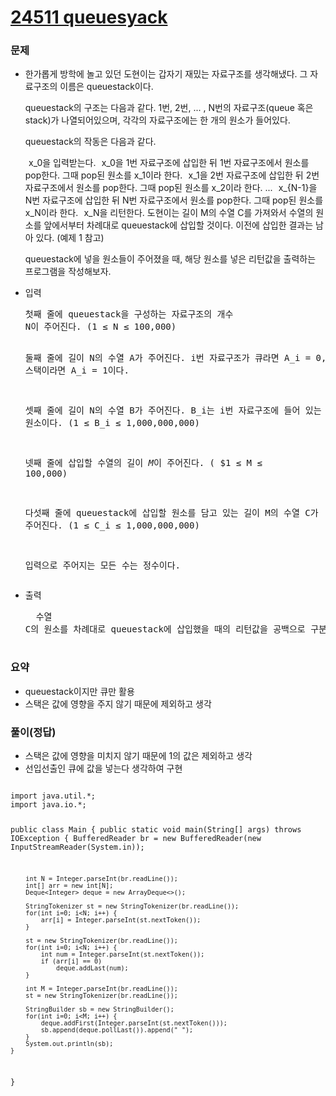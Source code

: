 # [24511 queuesyack](https://www.acmicpc.net/problem/24511)

<h3>문제</h3>
<ul>
  <li>한가롭게 방학에 놀고 있던 도현이는 갑자기 재밌는 자료구조를 생각해냈다. 그 자료구조의 이름은 queuestack이다.

queuestack의 구조는 다음과 같다. 
1번, 
2번, ... , 
N번의 자료구조(queue 혹은 stack)가 나열되어있으며, 각각의 자료구조에는 한 개의 원소가 들어있다.

queuestack의 작동은 다음과 같다.

 
x_0을 입력받는다.
 
x_0을 
1번 자료구조에 삽입한 뒤 
1번 자료구조에서 원소를 pop한다. 그때 pop된 원소를 
x_1이라 한다.
 
x_1을 
2번 자료구조에 삽입한 뒤 
2번 자료구조에서 원소를 pop한다. 그때 pop된 원소를 
x_2이라 한다.
...
 
x_{N-1}을 
N번 자료구조에 삽입한 뒤 
N번 자료구조에서 원소를 pop한다. 그때 pop된 원소를 
x_N이라 한다.
 
x_N을 리턴한다.
도현이는 길이 
M의 수열 
C를 가져와서 수열의 원소를 앞에서부터 차례대로 queuestack에 삽입할 것이다. 이전에 삽입한 결과는 남아 있다. (예제 1 참고)

queuestack에 넣을 원소들이 주어졌을 때, 해당 원소를 넣은 리턴값을 출력하는 프로그램을 작성해보자.</li>
<li>입력
  <pre>
첫째 줄에 queuestack을 구성하는 자료구조의 개수 
N이 주어진다. (1 ≤ N ≤ 100,000)

둘째 줄에 길이 
N의 수열 
A가 주어진다. 
i번 자료구조가 큐라면 
A_i = 0, 스택이라면 
A_i = 1이다.

셋째 줄에 길이 
N의 수열 
B가 주어진다. 
B_i는 
i번 자료구조에 들어 있는 원소이다. (1 ≤ B_i ≤ 1,000,000,000)

넷째 줄에 삽입할 수열의 길이 
$M$이 주어진다. (
$1 ≤ M ≤ 100,000)

다섯째 줄에 queuestack에 삽입할 원소를 담고 있는 길이 
M의 수열 
C가 주어진다. (1 ≤ C_i ≤ 1,000,000,000)

입력으로 주어지는 모든 수는 정수이다.
  </pre>
  </li>
<li>출력
  <pre>
  수열 
C의 원소를 차례대로 queuestack에 삽입했을 때의 리턴값을 공백으로 구분하여 출력한다.
  </pre>
  </li>
</ul>

<h3>요약</h3>
<ul>
<li>queuestack이지만 큐만 활용</li>
<li>스택은 값에 영향을 주지 않기 때문에 제외하고 생각</li>
</ul>


<h3>풀이(정답)</h3>
<ul>
  <li>스택은 값에 영향을 미치지 않기 때문에 1의 값은 제외하고 생각</li>
  <li>선입선출인 큐에 값을 넣는다 생각하여 구현</li>
</ul>
<pre>
<code>
import java.util.*;
import java.io.*;

public class Main {
    public static void main(String[] args) throws IOException {
        BufferedReader br = new BufferedReader(new InputStreamReader(System.in));

        int N = Integer.parseInt(br.readLine());
        int[] arr = new int[N];
        Deque<Integer> deque = new ArrayDeque<>();

        StringTokenizer st = new StringTokenizer(br.readLine());
        for(int i=0; i<N; i++) {
            arr[i] = Integer.parseInt(st.nextToken());
        }

        st = new StringTokenizer(br.readLine());
        for(int i=0; i<N; i++) {
            int num = Integer.parseInt(st.nextToken());
            if (arr[i] == 0)
                deque.addLast(num);
        }

        int M = Integer.parseInt(br.readLine());
        st = new StringTokenizer(br.readLine());
        
        StringBuilder sb = new StringBuilder();
        for(int i=0; i<M; i++) {
            deque.addFirst(Integer.parseInt(st.nextToken()));
            sb.append(deque.pollLast()).append(" ");
        }
        System.out.println(sb);
    }
}

</code>
</pre>
